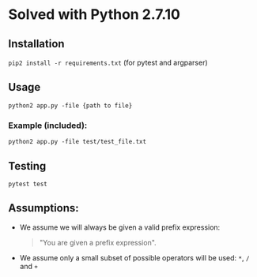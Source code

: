 # Solved with Python 2.7.10
## Installation
`pip2 install -r requirements.txt`
(for pytest and argparser)
## Usage
`python2 app.py -file {path to file}`
### Example (included):
`python2 app.py -file test/test_file.txt`
## Testing
`pytest test`
## Assumptions:
- We assume we will always be given a valid prefix expression:
	>"You are given a prefix expression".

- We assume only a small subset of possible operators will be used:
`*`, `/` and `+`
